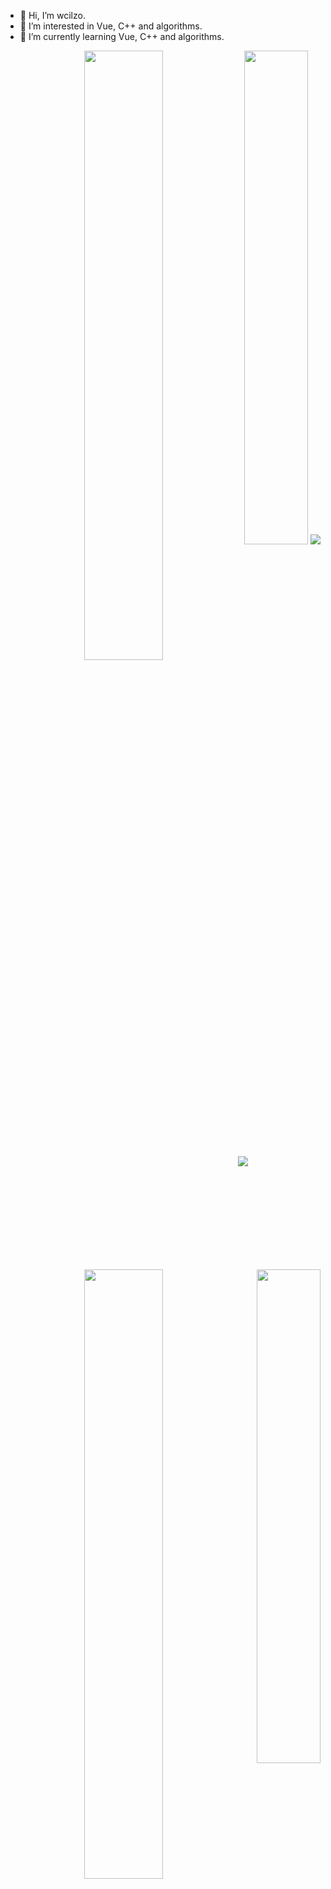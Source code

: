 - 👋 Hi, I’m wcilzo.
- 👀 I’m interested in Vue, C++ and algorithms.
- 🌱 I’m currently learning Vue, C++ and algorithms.

<p align = 'right'>
  <img align = "left" src = "https://github-readme-stats.vercel.app/api?username=wcilzo&count_private=true&show_icons=true&theme=tokyonight&line_height=27" width = "50%">
  <img align = "left" src = "https://github-readme-streak-stats.herokuapp.com?user=wcilzo&theme=tokyonight" width = "50%">
  <img align = "jusify" src = "https://github-readme-stats.vercel.app/api/top-langs/?username=wcilzo&layout=compact&theme=tokyonight" width = "45%">
  <img align="right" src="https://github-readme-stats.vercel.app/api/pin/?username=wcilzo&repo=Kilzo_vueBlog-pass&theme=tokyonight" width = "45%"/>
  </a>
  <img align = "justify" src = "https://github-profile-trophy.vercel.app/?username=wcilzo&column=10&no-bg=true" >
</p>
<p align = "center">
 <img src="https://activity-graph.herokuapp.com/graph?username=wcilzo&theme=react-dark">
</p>

